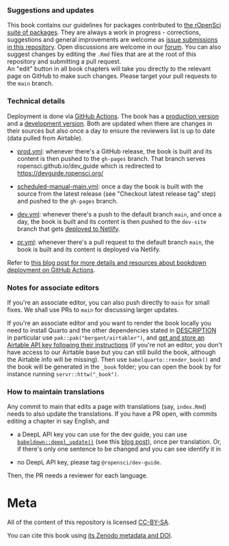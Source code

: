 ### Suggestions and updates

This book contains our guidelines for packages contributed to [the rOpenSci suite of packages](https://ropensci.org/packages/). 
They are always a work in progress - corrections, suggestions and general improvements are welcome as [issue submissions in this repository](https://github.com/ropensci/dev_guide/issues/new). 
Open discussions are welcome in our [forum](https://discuss.ropensci.org/). 
You can also suggest changes by editing the `.Rmd` files that are at the root of this repository and submitting a pull request.  
An "edit" button in all book chapters will take you directly to the relevant page on GitHub to make such changes. 
Please target your pull requests to the `main` branch.

### Technical details

Deployment is done via [GitHub Actions](.github/workflows).
The book has a [production version](https://devguide.ropensci.org/) and a [development version](https://devdevguide.netlify.com/).
Both are updated when there are changes in their sources but also once a day to ensure the reviewers list is up to date (data pulled from Airtable).

* [prod.yml](.github/workflows/prod.yml): whenever there's a GitHub release, the book is built and its content is then pushed to the `gh-pages` branch. That branch serves ropensci.github.io/dev_guide which is redirected to https://devguide.ropensci.org/

* [scheduled-manual-main.yml](scheduled-manual-main.yml): once a day the book is built with the source from the latest release (see "Checkout latest release tag" step) and pushed to the `gh-pages` branch.

* [dev.yml](.github/workflows/dev.yml): whenever there's a push to the default branch `main`, and once a day, the book is built and its content is then pushed to the `dev-site` branch that gets [deployed to Netlify](https://devdevguide.netlify.com/).

* [pr.yml](.github/workflows/dev.yml): whenever there's a pull request to the default branch `main`, the book is built and its content is deployed via Netlify.

Refer to [this blog post for more details and resources about bookdown deployment on GitHub Actions](https://ropensci.org/blog/2020/04/07/bookdown-learnings/#5-how-to-deploy-a-preview-of-the-book-for-pull-requests).

### Notes for associate editors

If you're an associate editor, you can also push directly to `main` for small fixes. 
We shall use PRs to `main` for discussing larger updates.

If you're an associate editor and you want to render the book locally you need to install Quarto and the other dependencies stated in [DESCRIPTION](DESCRIPTION) in particular use `pak::pak("bergant/airtabler")`, and [get and store an Airtable API key following their instructions](https://github.com/bergant/airtabler#get-and-store-the-api-key) (if you're not an editor, you don't have access to our Airtable base but you can still build the book, although the Airtable info will be missing). 
Then use `babelquarto::render_book()` and the book will be generated in the `_book` folder; you can open the book by for instance running `servr::httw("_book")`.

### How to maintain translations

Any commit to main that edits a page with translations (say, `index.Rmd`) needs to also update the translations. 
If you have a PR open, with commits editing a chapter in say English, and

- a DeepL API key you can use for the dev guide, you can use [`babeldown::deepl_update()`](https://docs.ropensci.org/babeldown/reference/deepl_update.html) (see this [blog post](https://ropensci.org/blog/2024/01/16/deepl-update-babeldown/)), once per translation. Or, if there's only one sentence to be changed and you can see identify it in 

- no DeepL API key, please tag `@ropensci/dev-guide`.

Then, the PR needs a reviewer for each language.

# Meta

All of the content of this repository is licensed 
[CC-BY-SA](https://creativecommons.org/publicdomain/zero/1.0/).

You can cite this book using [its Zenodo metadata and DOI](https://doi.org/10.5281/zenodo.2553043).
